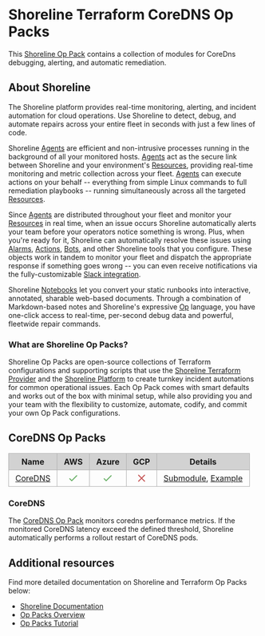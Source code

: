 # Shoreline Terraform CoreDNS Op Packs

This [Shoreline Op Pack](#what-are-shoreline-op-packs) contains a collection of modules for CoreDns debugging, alerting, and automatic remediation.

## About Shoreline

The Shoreline platform provides real-time monitoring, alerting, and incident automation for cloud operations. Use Shoreline to detect, debug, and automate repairs across your entire fleet in seconds with just a few lines of code.

Shoreline [Agents](https://docs.shoreline.io/platform/agents) are efficient and non-intrusive processes running in the background of all your monitored hosts. [Agents](https://docs.shoreline.io/platform/agents) act as the secure link between Shoreline and your environment's [Resources](https://docs.shoreline.io/platform/resources), providing real-time monitoring and metric collection across your fleet. [Agents](https://docs.shoreline.io/platform/agents) can execute actions on your behalf -- everything from simple Linux commands to full remediation playbooks -- running simultaneously across all the targeted [Resources](https://docs.shoreline.io/platform/resources).

Since [Agents](https://docs.shoreline.io/platform/agents) are distributed throughout your fleet and monitor your [Resources](https://docs.shoreline.io/platform/resources) in real time, when an issue occurs Shoreline automatically alerts your team before your operators notice something is wrong. Plus, when you're ready for it, Shoreline can automatically resolve these issues using [Alarms](https://docs.shoreline.io/alarms), [Actions](https://docs.shoreline.io/actions), [Bots](https://docs.shoreline.io/bots), and other Shoreline tools that you configure. These objects work in tandem to monitor your fleet and dispatch the appropriate response if something goes wrong -- you can even receive notifications via the fully-customizable [Slack integration](https://docs.shoreline.io/integrations/slack).

Shoreline [Notebooks](https://docs.shoreline.io/ui/notebooks) let you convert your static runbooks into interactive, annotated, sharable web-based documents. Through a combination of Markdown-based notes and Shoreline's expressive [Op](https://docs.shoreline.io/op) language, you have one-click access to real-time, per-second debug data and powerful, fleetwide repair commands.

### What are Shoreline Op Packs?

Shoreline Op Packs are open-source collections of Terraform configurations and supporting scripts that use the [Shoreline Terraform Provider](https://registry.terraform.io/providers/shorelinesoftware/shoreline/latest/docs) and the [Shoreline Platform](https://docs.shoreline.io) to create turnkey incident automations for common operational issues. Each Op Pack comes with smart defaults and works out of the box with minimal setup, while also providing you and your team with the flexibility to customize, automate, codify, and commit your own Op Pack configurations.

## CoreDNS Op Packs

<table role="table" style="vertical-align: middle;">
  <thead>
    <tr style="background-color: #D2D2D2">
      <th style="padding: 6px 13px; border: 1px solid #B1B1B1;">Name</th>
      <th style="padding: 6px 13px; border: 1px solid #B1B1B1; text-align: center;">AWS</th>
      <th style="padding: 6px 13px; border: 1px solid #B1B1B1; text-align: center;">Azure</th>
      <th style="padding: 6px 13px; border: 1px solid #B1B1B1; text-align: center;">GCP</th>
      <th style="padding: 6px 13px; border: 1px solid #B1B1B1;">Details</th>
    </tr>
  </thead>
  <tbody>
    <tr>
      <td style="padding: 6px 13px; border: 1px solid #B1B1B1;"><a href="#coredns">CoreDNS</a></td>
      <td style="vertical-align: bottom; border: 1px solid #B1B1B1; text-align: center;"><svg xmlns="http://www.w3.org/2000/svg" style="width: 1.5rem; height: 1.5rem;" fill="none" viewBox="0 0 24 24" stroke="#6CB169"><path stroke-linecap="round" stroke-linejoin="round" stroke-width="2" d="M5 13l4 4L19 7" /></svg></td>
      <td style="vertical-align: bottom; border: 1px solid #B1B1B1; text-align: center;"><svg xmlns="http://www.w3.org/2000/svg" style="width: 1.5rem; height: 1.5rem;" fill="none" viewBox="0 0 24 24" stroke="#6CB169"><path stroke-linecap="round" stroke-linejoin="round" stroke-width="2" d="M5 13l4 4L19 7" /></svg></td>
      <td style="vertical-align: bottom; border: 1px solid #B1B1B1; text-align: center;"><svg xmlns="http://www.w3.org/2000/svg" style="width: 1.5rem; height: 1.5rem;" fill="none" viewBox="0 0 24 24" stroke="#C65858"><path stroke-linecap="round" stroke-linejoin="round" stroke-width="2" d="M6 18L18 6M6 6l12 12" /></svg></td>
      <td style="padding: 6px 13px; border: 1px solid #B1B1B1;"><a href="https://registry.terraform.io/modules/terraform-shoreline-modules/coredns-op-pack/shoreline/latest/submodules/coredns" target="_blank" rel="noreferrer">Submodule</a>, <a href="https://registry.terraform.io/modules/terraform-shoreline-modules/coredns-op-pack/shoreline/latest/examples/coredns" target="_blank" rel="noreferrer">Example</a></td>
    </tr>
  </tbody>
</table>

### CoreDNS

The [CoreDNS Op Pack](https://registry.terraform.io/modules/terraform-shoreline-modules/coredns-op-pack/shoreline/latest/submodules/coredns) monitors coredns performance metrics. If the monitored CoreDNS latency exceed the defined threshold, Shoreline automatically performs a rollout restart of CoreDNS pods.


## Additional resources

Find more detailed documentation on Shoreline and Terraform Op Packs below:

- [Shoreline Documentation](https://docs.shoreline.io/)
- [Op Packs Overview](https://docs.shoreline.io/op/packs)
- [Op Packs Tutorial](https://docs.shoreline.io/op/packs/tutorial)
